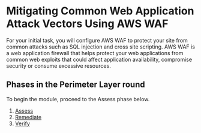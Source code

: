# Mitigating Common Web Application Attack Vectors Using AWS WAF

For your initial task, you will configure AWS WAF to protect your site from common attacks such as SQL injection and cross site scripting. AWS WAF is a web application firewall that helps protect your web applications from common web exploits that could affect application availability, compromise security or consume excessive resources.


## Phases in the Perimeter Layer round

To begin the module, proceed to the Assess phase below.

1. [Assess](assess.md)
2. [Remediate](remediate.md)
3. [Verify](verify.md)
